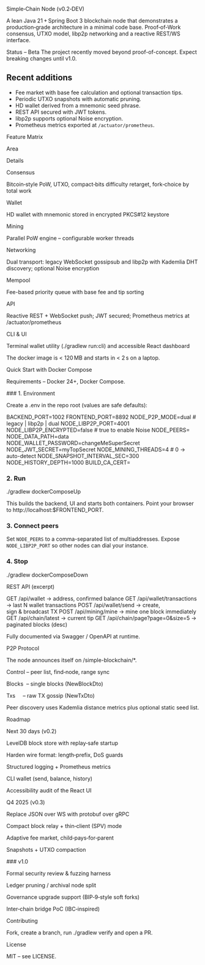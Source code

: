 Simple‑Chain Node (v0.2‑DEV)

A lean Java 21 + Spring Boot 3 blockchain node that demonstrates a production‑grade architecture in a minimal code base. Proof‑of‑Work consensus, UTXO model, libp2p networking and a reactive REST/WS interface.

Status – Beta
The project recently moved beyond proof-of-concept. Expect breaking changes until v1.0.
## Recent additions
- Fee market with base fee calculation and optional transaction tips.
- Periodic UTXO snapshots with automatic pruning.
- HD wallet derived from a mnemonic seed phrase.
- REST API secured with JWT tokens.
- libp2p supports optional Noise encryption.
- Prometheus metrics exported at `/actuator/prometheus`.

Feature Matrix

Area

Details

Consensus

Bitcoin‑style PoW, UTXO, compact‑bits difficulty retarget, fork‑choice by total work

Wallet

HD wallet with mnemonic stored in encrypted PKCS#12 keystore

Mining

Parallel PoW engine – configurable worker threads

Networking

Dual transport: legacy WebSocket gossipsub and libp2p with Kademlia DHT discovery; optional Noise encryption

Mempool

Fee-based priority queue with base fee and tip sorting

API

Reactive REST + WebSocket push; JWT secured; Prometheus metrics at /actuator/prometheus

CLI & UI

Terminal wallet utility (./gradlew run:cli) and accessible React dashboard

The docker image is < 120 MB and starts in < 2 s on a laptop.

Quick Start with Docker Compose

Requirements – Docker 24+, Docker Compose.

### 1. Environment

Create a .env in the repo root (values are safe defaults):

BACKEND_PORT=1002
FRONTEND_PORT=8892
NODE_P2P_MODE=dual                  # legacy | libp2p | dual
NODE_LIBP2P_PORT=4001
NODE_LIBP2P_ENCRYPTED=false         # true to enable Noise
NODE_PEERS=
NODE_DATA_PATH=data
NODE_WALLET_PASSWORD=changeMeSuperSecret
NODE_JWT_SECRET=myTopSecret
NODE_MINING_THREADS=4               # 0 → auto-detect
NODE_SNAPSHOT_INTERVAL_SEC=300
NODE_HISTORY_DEPTH=1000
BUILD_CA_CERT=

### 2. Run

./gradlew dockerComposeUp

This builds the backend, UI and starts both containers. Point your browser to http://localhost:$FRONTEND_PORT.

### 3. Connect peers
Set `NODE_PEERS` to a comma-separated list of multiaddresses.
Expose `NODE_LIBP2P_PORT` so other nodes can dial your instance.

### 4. Stop

./gradlew dockerComposeDown

REST API (excerpt)

GET  /api/wallet                 → address, confirmed balance
GET  /api/wallet/transactions    → last N wallet transactions
POST /api/wallet/send            → create, sign & broadcast TX
POST /api/mining/mine            → mine one block immediately
GET  /api/chain/latest           → current tip
GET  /api/chain/page?page=0&size=5 → paginated blocks (desc)

Fully documented via Swagger / OpenAPI at runtime.

P2P Protocol

The node announces itself on /simple-blockchain/*.

Control – peer list, find‑node, range sync

Blocks  – single blocks (NewBlockDto)

Txs     – raw TX gossip (NewTxDto)

Peer discovery uses Kademlia distance metrics plus optional static seed list.

Roadmap

Next 30 days (v0.2)

LevelDB block store with replay‑safe startup

Harden wire format: length‑prefix, DoS guards

Structured logging + Prometheus metrics

CLI wallet (send, balance, history)

Accessibility audit of the React UI

Q4 2025 (v0.3)

Replace JSON over WS with protobuf over gRPC

Compact block relay + thin‑client (SPV) mode

Adaptive fee market, child‑pays‑for‑parent

Snapshots + UTXO compaction

### v1.0

Formal security review & fuzzing harness

Ledger pruning / archival node split

Governance upgrade support (BIP‑9‑style soft forks)

Inter‑chain bridge PoC (IBC‑inspired)

Contributing

Fork, create a branch, run ./gradlew verify and open a PR.

License

MIT – see LICENSE.

